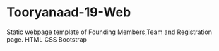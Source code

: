 # Tooryanaad-19-Web
Static webpage template of Founding Members,Team and Registration page.
HTML CSS Bootstrap
